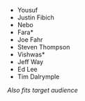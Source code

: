 - Yousuf
- Justin Fibich
- Nebo
- Fara*
- Joe Fahr
- Steven Thompson
- Vishwas*
- Jeff Way
- Ed Lee
- Tim Dalrymple

*Also fits target audience*